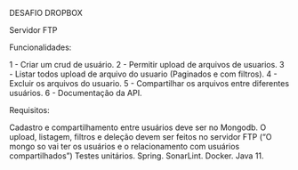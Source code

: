DESAFIO DROPBOX

Servidor FTP

Funcionalidades:

1 - Criar um crud de usuário.
2 - Permitir upload de arquivos de usuarios.
3 - Listar todos upload de arquivo do usuario (Paginados e com filtros).
4 - Excluir os arquivos do usuario.
5 - Compartilhar os arquivos entre diferentes usuários.
6 - Documentação da API.

Requisitos:

Cadastro e compartilhamento entre usuários deve ser no Mongodb.
O upload, listagem, filtros e deleção devem ser feitos no servidor FTP (“O mongo so vai ter os usuários e o relacionamento com usuários compartilhados”)
Testes unitários.
Spring.
SonarLint.
Docker.
Java 11.